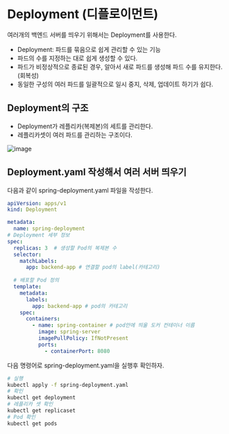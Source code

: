 # Deployment (디플로이먼트)

여러개의 백엔드 서버를 띄우기 위해서는 Deployment를 사용한다.

- Deployment: 파드를 묶음으로 쉽게 관리할 수 있는 기능
- 파드의 수를 지정하는 대로 쉽게 생성할 수 있다.
- 파드가 비정상적으로 종료된 경우, 알아서 새로 파드를 생성해 파드 수를 유지한다. (회복성)
- 동일한 구성의 여러 파드를 일괄적으로 일시 중지, 삭제, 업데이트 하기가 쉽다.


## Deployment의 구조

- Deployment가 레플리카(복제본)의 세트를 관리한다.
- 레플리카셋이 여러 파드를 관리하는 구조이다.

![image](https://github.com/user-attachments/assets/2ab68da8-8ed6-4faf-b2f7-fbcf73505ed2)


## Deployment.yaml 작성해서 여러 서버 띄우기

다음과 같이 spring-deployment.yaml 파일을 작성한다.
```yaml
apiVersion: apps/v1
kind: Deployment

metadata:
  name: spring-deployment
# Deployment 세부 정보
spec:
  replicas: 3  # 생성할 Pod의 복제본 수
  selector:
    matchLabels:
      app: backend-app # 연결할 pod의 label(카테고리)
  
  # 배포할 Pod 정의
  template:
    metadata:
      labels:
        app: backend-app # pod의 카테고리
    spec:
      containers:
        - name: spring-container # pod안에 띄울 도커 컨테이너 이름
          image: spring-server 
          imagePullPolicy: IfNotPresent
          ports:
            - containerPort: 8080
```

다음 명령어로 spring-deployment.yaml을 실행후 확인하자.
```bash
# 실행
kubectl apply -f spring-deployment.yaml
# 확인
kubectl get deployment
# 레플리카 셋 확인
kubectl get replicaset 
# Pod 확인
kubectl get pods
```